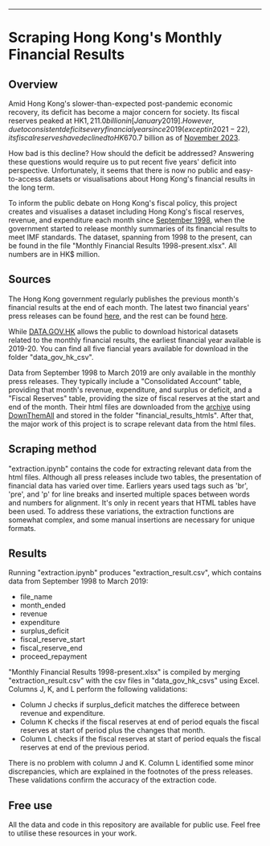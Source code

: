 [January 2019]: https://www.info.gov.hk/gia/general/201902/28/P2019022700606.htm
[November 2023]: https://www.scmp.com/news/hong-kong/hong-kong-economy/article/3246714/hong-kong-deficit-balloons-hk1641-billion-first-8-months-financial-year
[September 1998]: https://www.info.gov.hk/gia/general/199810/31/1031041.htm
[DownThemAll]: https://chromewebstore.google.com/detail/downthemall/nljkibfhlpcnanjgbnlnbjecgicbjkge
[DATA.GOV.HK]: https://data.gov.hk/en-data/dataset/hk-try-trymthfinr-press-release-financial-results
[archive]: https://www.try.gov.hk/internet/eharch_acco_monfinancial.html
---
# Scraping Hong Kong's Monthly Financial Results
## Overview
Amid Hong Kong's slower-than-expected post-pandemic economic recovery, its deficit has become a major concern for society. Its fiscal reserves peaked at HK$1,211.0 billion in [January 2019]. However, due to consistent deficits every financial year since 2019 (except in 2021-22), its fiscal reserves have declined to HK$670.7 billion as of [November 2023].

How bad is this decline? How should the deficit be addressed? Answering these questions would require us to put recent five years' deficit into perspective. Unfortunately, it seems that there is now no public and easy-to-access datasets or visualisations about Hong Kong's financial results in the long term.

To inform the public debate on Hong Kong's fiscal policy, this project creates and visualises a dataset including Hong Kong's fiscal reserves, revenue, and expenditure each month since [September 1998], when the government started to release monthly summaries of its financial results to meet IMF standards. The dataset, spanning from 1998 to the present, can be found in the file "Monthly Financial Results 1998-present.xlsx". All numbers are in HK$ million.

## Sources
The Hong Kong government regularly publishes the previous month's financial results at the end of each month. The latest two financial years' press releases can be found [here](https://www.try.gov.hk/internet/ehpubl_acco_monfinancial.html), and the rest can be found [here](https://www.try.gov.hk/internet/eharch_acco_monfinancial.html).

While [DATA.GOV.HK] allows the public to download historical datasets related to the monthly financial results, the earliest financial year available is 2019-20. You can find all five fiancial years available for download in the folder "data_gov_hk_csv".

Data from September 1998 to March 2019 are only available in the monthly press releases. They typically include a "Consolidated Account" table, providing that month's revenue, expenditure, and surplus or deficit, and a "Fiscal Reserves" table, providing the size of fiscal reserves at the start and end of the month. Their html files are downloaded from the [archive] using [DownThemAll] and stored in the folder "financial_results_htmls". After that, the major work of this project is to scrape relevant data from the html files.

## Scraping method
"extraction.ipynb" contains the code for extracting relevant data from the html files. Although all press releases include two tables, the presentation of financial data has varied over time. Earliers years used tags such as 'br', 'pre', and 'p' for line breaks and inserted multiple spaces between words and numbers for alignment. It's only in recent years that HTML tables have been used.  To address these variations, the extraction functions are somewhat complex, and some manual insertions are necessary for unique formats.

## Results
Running "extraction.ipynb" produces "extraction_result.csv", which contains data from September 1998 to March 2019:
* file_name
* month_ended
* revenue
* expenditure
* surplus_deficit
* fiscal_reserve_start
* fiscal_reserve_end
* proceed_repayment

"Monthly Financial Results 1998-present.xlsx" is compiled by merging "extraction_result.csv" with the csv files in "data_gov_hk_csvs" using Excel. Columns J, K, and L perform the following validations:
* Column J checks if surplus_deficit matches the differece between revenue and expenditure.
* Column K checks if the fiscal reserves at end of period equals the fiscal reserves at start of period plus the changes that month.
* Column L checks if the fiscal reserves at start of period equals the fiscal reserves at end of the previous period.

There is no problem with column J and K. Column L identified some minor discrepancies, which are explained in the footnotes of the press releases. These validations confirm the accuracy of the extraction code.

## Free use
All the data and code in this repository are available for public use. Feel free to utilise these resources in your work.